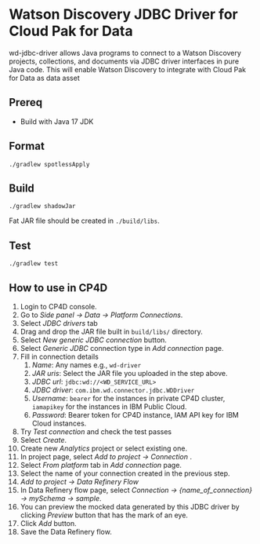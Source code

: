 # Watson Discovery JDBC Driver for Cloud Pak for Data

wd-jdbc-driver allows Java programs to connect to a Watson Discovery projects, collections, and documents via JDBC driver interfaces in pure Java code. This will enable Watson Discovery to integrate with Cloud Pak for Data as data asset

## Prereq

- Build with Java 17 JDK

## Format

```shell
./gradlew spotlessApply
```

## Build

```shell
./gradlew shadowJar
```

Fat JAR file should be created in `./build/libs`.

## Test

```shell
./gradlew test
```

## How to use in CP4D

1. Login to CP4D console.
2. Go to *Side panel -> Data -> Platform Connections*.
3. Select *JDBC drivers* tab
4. Drag and drop the JAR file built in `build/libs/` directory.
5. Select *New generic JDBC connection* button.
6. Select *Generic JDBC* connection type in *Add connection* page.
7. Fill in connection details
   1. *Name*: Any names e.g., `wd-driver`
   2. *JAR uris*: Select the JAR file you uploaded in the step above.
   3. *JDBC url*: `jdbc:wd://<WD_SERVICE_URL>`
   4. *JDBC driver*: `com.ibm.wd.connector.jdbc.WDDriver`
   5. *Username*: `bearer` for the instances in private CP4D cluster, `iamapikey` for the instances in IBM Public Cloud.
   6. *Password*: Bearer token for CP4D instance, IAM API key for IBM Cloud instances.
8. Try *Test connection* and check the test passes
9. Select *Create*.
10. Create new *Analytics* project or select existing one.
11. In project page, select *Add to project -> Connection* .
12. Select *From platform* tab in *Add connection* page.
13. Select the name of your connection created in the previous step.
14. *Add to project -> Data Refinery Flow*
15. In Data Refinery flow page, select *Connection -> {name_of_connection} -> mySchema -> sample*.
16. You can preview the mocked data generated by this JDBC driver by clicking *Preview* button that has the mark of an eye.
17. Click *Add* button.
18. Save the Data Refinery flow.

